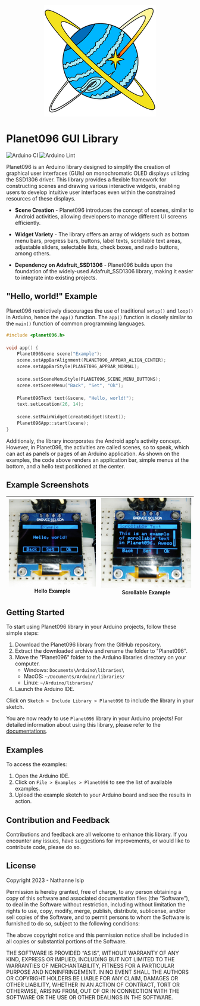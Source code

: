 <p align="center">
    <img src="./assets/planet096_logo.png" width="300" />
    <h1>Planet096 GUI Library</h1>
</p>

![Arduino CI](https://github.com/nthnn/Planet096/actions/workflows/arduino_ci.yml/badge.svg) ![Arduino Lint](https://github.com/nthnn/Planet096/actions/workflows/arduino_lint.yml/badge.svg)

Planet096 is an Arduino library designed to simplify the creation of graphical user interfaces (GUIs) on monochromatic OLED displays utilizing the SSD1306 driver. This library provides a flexible framework for constructing scenes and drawing various interactive widgets, enabling users to develop intuitive user interfaces even within the constrained resources of these displays.

- **Scene Creation** - Planet096 introduces the concept of scenes, similar to Android activities, allowing developers to manage different UI screens efficiently.

- **Widget Variety** - The library offers an array of widgets such as bottom menu bars, progress bars, buttons, label texts, scrollable text areas, adjustable sliders, selectable lists, check boxes, and radio buttons, among others.

- **Dependency on Adafruit_SSD1306** - Planet096 builds upon the foundation of the widely-used Adafruit_SSD1306 library, making it easier to integrate into existing projects.

## "Hello, world!" Example

Planet096 restrictively discourages the use of traditional `setup()` and `loop()` in Arduino, hence the `app()` function. The `app()` function is closely similar to the `main()` function of common programming languages.

```cpp
#include <planet096.h>

void app() {
    Planet096Scene scene("Example");
    scene.setAppBarAlignment(PLANET096_APPBAR_ALIGN_CENTER);
    scene.setAppBarStyle(PLANET096_APPBAR_NORMAL);

    scene.setSceneMenuStyle(PLANET096_SCENE_MENU_BUTTONS);
    scene.setSceneMenu("Back", "Set", "Ok");

    Planet096Text text(&scene, "Hello, world!");
    text.setLocation(26, 14);

    scene.setMainWidget(createWidget(&text));
    Planet096App::start(scene);
}
```

Additionaly, the library incorporates the Android app's activity concept. However, in Planet096, the activities are called scenes, so to speak, which can act as panels or pages of an Arduino application. As shown on the examples, the code above renders an application bar, simple menus at the bottom, and a hello text positioned at the center.

## Example Screenshots

| ![Hello Example](./assets/p096_ss_1.jpg) <center>Hello Example</center> | ![Scrollable Example](./assets/p096_ss_2.jpg) <center>Scrollable Example</center> |
|-|-|


## Getting Started

To start using Planet096 library in your Arduino projects, follow these simple steps:

1. Download the Planet096 library from the GitHub repository.
2. Extract the downloaded archive and rename the folder to "Planet096".
3. Move the "Planet096" folder to the Arduino libraries directory on your computer.
    - Windows: `Documents\Arduino\libraries\`
    - MacOS: `~/Documents/Arduino/libraries/`
    - Linux: `~/Arduino/libraries/`
4. Launch the Arduino IDE.

Click on `Sketch > Include Library > Planet096` to include the library in your sketch.

You are now ready to use `Planet096` library in your Arduino projects! For detailed information about using this library, please refer to the [documentations](https://nthnn.github.io/Planet096).

## Examples

To access the examples:

1. Open the Arduino IDE.
2. Click on `File > Examples > Planet096` to see the list of available examples.
3. Upload the example sketch to your Arduino board and see the results in action.

## Contribution and Feedback

Contributions and feedback are all welcome to enhance this library. If you encounter any issues, have suggestions for improvements, or would like to contribute code, please do so.

## License

Copyright 2023 - Nathanne Isip

Permission is hereby granted, free of charge, to any person obtaining a copy of this software and associated documentation files (the “Software”), to deal in the Software without restriction, including without limitation the rights to use, copy, modify, merge, publish, distribute, sublicense, and/or sell copies of the Software, and to permit persons to whom the Software is furnished to do so, subject to the following conditions:

The above copyright notice and this permission notice shall be included in all copies or substantial portions of the Software.

THE SOFTWARE IS PROVIDED “AS IS”, WITHOUT WARRANTY OF ANY KIND, EXPRESS OR IMPLIED, INCLUDING BUT NOT LIMITED TO THE WARRANTIES OF MERCHANTABILITY, FITNESS FOR A PARTICULAR PURPOSE AND NONINFRINGEMENT. IN NO EVENT SHALL THE AUTHORS OR COPYRIGHT HOLDERS BE LIABLE FOR ANY CLAIM, DAMAGES OR OTHER LIABILITY, WHETHER IN AN ACTION OF CONTRACT, TORT OR OTHERWISE, ARISING FROM, OUT OF OR IN CONNECTION WITH THE SOFTWARE OR THE USE OR OTHER DEALINGS IN THE SOFTWARE.